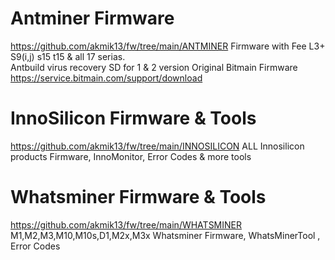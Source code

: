 # Antminer Firmware
https://github.com/akmik13/fw/tree/main/ANTMINER
Firmware with Fee L3+ S9(i,j) s15 t15 & all 17 serias.  
Antbuild virus recovery SD for 1 & 2 version
Original Bitmain Firmware https://service.bitmain.com/support/download

# InnoSilicon Firmware & Tools
https://github.com/akmik13/fw/tree/main/INNOSILICON ALL Innosilicon products Firmware, InnoMonitor, Error Codes & more tools

# Whatsminer Firmware & Tools
https://github.com/akmik13/fw/tree/main/WHATSMINER M1,M2,M3,M10,M10s,D1,M2x,M3x Whatsminer Firmware, WhatsMinerTool , Error Codes 
